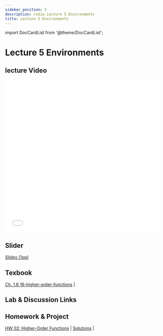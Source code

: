 ```yaml
---
sidebar_position: 5
description: cs61a Lecture 5 Environments
title: Lecture 5 Environments
---
```


import DocCardList from '@theme/DocCardList';


# Lecture 5 Environments
## lecture Video

<iframe src="//player.bilibili.com/player.html?aid=277746636&bvid=BV17c411f78k&cid=1311465503&p=1&high_quality=1&danmaku=0" scrolling="no" border="0" frameborder="no" framespacing="0" allowfullscreen="true" allowfullscreen="allowfullscreen" width="100%" height="500" scrolling="no" frameborder="0" sandbox="allow-top-navigation allow-same-origin allow-forms allow-scripts"> </iframe>

## Slider
[Slides (1pp)](/resource/cs61a/05-Environments_1pp.pdf)
## Texbook
[Ch. 1.6 16-higher-order-functions](https://www.composingprograms.com/pages/16-higher-order-functions.html) | 

## Lab & Discussion Links


## Homework & Project
[HW 02: Higher-Order Functions](./homework/hw02.md) | [Solutions](./homework/sol-hw02.md) | 


<DocCardList />

